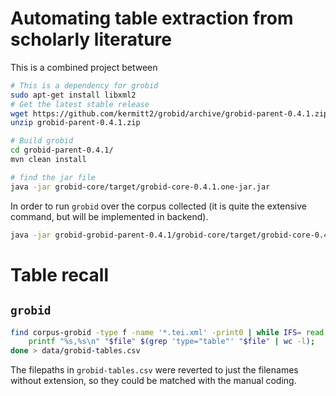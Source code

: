 # Automating table extraction from scholarly literature

This is a combined project between

```bash
# This is a dependency for grobid
sudo apt-get install libxml2
# Get the latest stable release
wget https://github.com/kermitt2/grobid/archive/grobid-parent-0.4.1.zip
unzip grobid-parent-0.4.1.zip

# Build grobid
cd grobid-parent-0.4.1/
mvn clean install

# find the jar file
java -jar grobid-core/target/grobid-core-0.4.1.one-jar.jar
```

In order to run `grobid` over the corpus collected (it is quite the extensive command, but will be implemented in backend).

```bash
java -jar grobid-grobid-parent-0.4.1/grobid-core/target/grobid-core-0.4.1.one-jar.jar -gH grobid-grobid-parent-0.4.1/grobid-home/ -dIn corpus/ -dOut corpus-grobid/ -exe processFullText
```

# Table recall

## `grobid`

```bash
find corpus-grobid -type f -name '*.tei.xml' -print0 | while IFS= read -r -d '' file; do
	printf "%s,%s\n" "$file" $(grep 'type="table"' "$file" | wc -l);
done > data/grobid-tables.csv
```

The filepaths in `grobid-tables.csv` were reverted to just the filenames without extension, so they could be matched with the manual coding.
